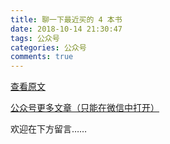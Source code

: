 ```yaml
---
title: 聊一下最近买的 4 本书
date: 2018-10-14 21:30:47
tags: 公众号
categories: 公众号
comments: true
---
```


[查看原文](https://mp.weixin.qq.com/s/WxQVOxX4O9KJMu7gRrv3fQ)

[公众号更多文章（只能在微信中打开）](https://mp.weixin.qq.com/mp/profile_ext?action=home&__biz=MzUyMTg5MjA5OA==&scene=123#wechat_redirect)

欢迎在下方留言…… 

<!---more--->
